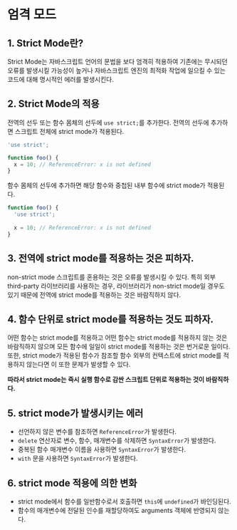 # 엄격 모드

## 1. Strict Mode란?

Strict Mode는 자바스크립트 언어의 문법을 보다 엄격히 적용하여 기존에는 무시되던 오류를 발생시킬 가능성이 높거나 자바스크립트 엔진의 최적화 작업에 일으킬 수 있는 코드에 대해 명시적인 에러를 발생시킨다.



## 2. Strict Mode의 적용

전역의 선두 또는 함수 몸체의 선두에 `use strict;`를 추가한다. 전역의 선두에 추가하면 스크립트 전체에 strict mode가 적용된다.

```javascript
'use strict';

function foo() {
  x = 10; // ReferenceError: x is not defined
}
```



함수 몸체의 선두에 추가하면 해당 함수와 중첩된 내부 함수에 strict mode가 적용된다.

```javascript
function foo() {
  'use strict';
  
  x = 10; // ReferenceError: x is not defined 
}
```



## 3. 전역에 strict mode를 적용하는 것은 피하자.

non-strict mode 스크립트를 혼용하는 것은 오류를 발생시킬 수 있다. 특히 외부 third-party 라이브러리를 사용하는 경우, 라이브러리가 non-strict mode일 경우도 있기 때문에 전역에 strict mode를 적용하는 것은 바람직하지 않다.



## 4. 함수 단위로 strict mode를 적용하는 것도 피하자.

어떤 함수는 strict mode를 적용하고 어떤 함수는 strict mode를 적용하지 않는 것은 바람직하지 않으며 모든 함수에 일일이 strict mode를 적용하는 것은 번거로운 일이다. 또한, strict mode가 적용된 함수가 참조할 함수 외부의 컨텍스트에 strict mode를 적용하지 않는다면 이 또한 문제가 발생할 수 있다.

**따라서 strict mode는 즉시 실행 함수로 감싼 스크립트 단위로 적용하는 것이 바람직하다.**



## 5. strict mode가 발생시키는 에러

* 선언하지 않은 변수를 참조하면 `ReferenceError`가 발생한다.
* `delete` 연산자로 변수, 함수, 매개변수를 삭제하면 `SyntaxError`가 발생한다.
* 중복된 함수 매개변수 이름을 사용하면 `SyntaxError`가 발생한다.
* `with` 문을 사용하면 `SyntaxError`가 발생한다.



## 6. strict mode 적용에 의한 변화

* strict mode에서 함수를 일반함수로서 호출하면 `this`에 `undefined`가 바인딩된다. 
* 함수의 매개변수에 전달된 인수를 재할당하여도 arguments 객체에 반영되지 않는다.

